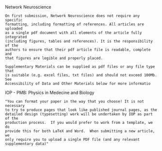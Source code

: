 Network Neuroscience

    On first submission, Network Neuroscience does not require any specific
    formatting, including formatting of references. All articles are uploaded
    as a single pdf document with all elements of the article fully integrated
    (including figures, tables and references). It is the responsibility of the
    authors to ensure that their pdf article file is readable, complete and
    that figures are legible and properly placed.

    Supplementary Materials can be supplied as pdf files or any file type that
    is suitable (e.g. excel files, txt files) and should not exceed 100Mb. See
    Accessibility of Data and Other Materials below for more informatio

IOP - PMB: Physics in Medecine and Biology

    "You can format your paper in the way that you choose! It is not necessary
    to try to produce pages that look like published journal pages, as the
    detailed design (typesetting) work will be undertaken by IOP as part of the
    production process.  If you would prefer to work from a template, we do
    provide this for both LaTeX and Word.  When submitting a new article, we
    only require you to upload a single PDF file (and any relevant
    supplementary data)"



